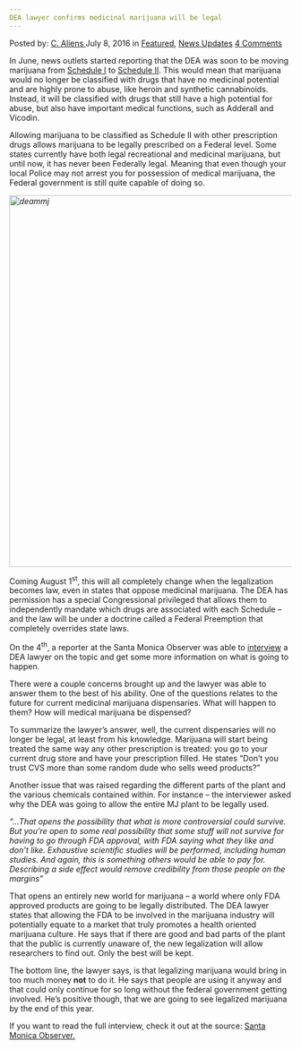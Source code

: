 ```yaml
---
DEA lawyer confirms medicinal marijuana will be legal
---
```

<article class="post-listing post-14766 post type-post status-publish format-standard has-post-thumbnail hentry category-deepdot-news category-news-updates tag-confirms tag-dea tag-lawyer tag-legal tag-marijuana tag-medicinal">
    <div class="post-inner">
        <span>Posted by: <a href="https://www.deepdotweb.com/author/caliens/" title="">C. Aliens </a></span>
    <span>July 8, 2016</span>
    <span>in <a href="https://www.deepdotweb.com/category/deepdot-news/" rel="category tag">Featured</a>, <a href="https://www.deepdotweb.com/category/news-updates/" rel="category tag">News Updates</a></span>
    <span><a href="https://www.deepdotweb.com/2016/07/08/dea-lawyer-confirms-medicinal-marijuana-will-legal/#comments">4 Comments</a></span>
    </p>
    <div class="clear"></div>
    <div class="entry">
    <p>In June, news outlets started reporting that the DEA was soon to be moving marijuana from <a href="https://www.dea.gov/druginfo/ds.shtml">Schedule I</a> to <a href="https://www.dea.gov/druginfo/ds.shtml">Schedule II</a>. This would mean that marijuana would no longer be classified with drugs that have no medicinal potential and are highly prone to abuse, like heroin and synthetic cannabinoids. Instead, it will be classified with drugs that still have a high potential for abuse, but also have important medical functions, such as Adderall and Vicodin.</p>
    <p>Allowing marijuana to be classified as Schedule II with other prescription drugs allows marijuana to be legally prescribed on a Federal level. Some states currently have both legal recreational and medicinal marijuana, but until now, it has never been Federally legal. Meaning that even though your local Police may not arrest you for possession of medical marijuana, the Federal government is still quite capable of doing so.</p>
    <p><em><a href="https://www.deepdotweb.com/wp-content/uploads/2016/07/deammj.png"><img class="aligncenter size-full wp-image-14767" src="https://www.deepdotweb.com/wp-content/uploads/2016/07/deammj.png" alt="deammj" width="1042" height="664" srcset="https://www.deepdotweb.com/wp-content/uploads/2016/07/deammj.png 1042w, https://www.deepdotweb.com/wp-content/uploads/2016/07/deammj-300x191.png 300w, https://www.deepdotweb.com/wp-content/uploads/2016/07/deammj-1024x653.png 1024w" sizes="(max-width: 1042px) 100vw, 1042px"/></a></em></p>
    <p>Coming August 1<sup>st</sup>, this will all completely change when the legalization becomes law, even in states that oppose medicinal marijuana. The DEA has permission has a special Congressional privileged that allows them to independently mandate which drugs are associated with each Schedule – and the law will be under a doctrine called a Federal Preemption that completely overrides state laws.</p>
    <p>On the 4<sup>th</sup>, a reporter at the Santa Monica Observer was able to <a href="http://www.smobserved.com/story/2016/07/04/news/dea-source-confirms-that-schedule-ii-marijuana-is-in-the-works/1562.html">interview</a> a DEA lawyer on the topic and get some more information on what is going to happen.</p>
    <p>There were a couple concerns brought up and the lawyer was able to answer them to the best of his ability. One of the questions relates to the future for current medicinal marijuana dispensaries. What will happen to them? How will medical marijuana be dispensed?</p>
    <p>To summarize the lawyer’s answer, well, the current dispensaries will no longer be legal, at least from his knowledge. Marijuana will start being treated the same way any other prescription is treated: you go to your current drug store and have your prescription filled. He states “Don&#8217;t you trust CVS more than some random dude who sells weed products?”</p>
    <p>Another issue that was raised regarding the different parts of the plant and the various chemicals contained within. For instance – the interviewer asked why the DEA was going to allow the entire MJ plant to be legally used.</p>
    <p><em>“&#8230;That opens the possibility that what is more controversial could survive. But you&#8217;re open to some real possibility that some stuff will not survive for having to go through FDA approval, with FDA saying what they like and don&#8217;t like. Exhaustive scientific studies will be performed, including human studies. And again, this is something others would be able to pay for. Describing a side effect would remove credibility from those people on the margins”</em></p>
    <p>That opens an entirely new world for marijuana – a world where only FDA approved products are going to be legally distributed. The DEA lawyer states that allowing the FDA to be involved in the marijuana industry will potentially equate to a market that truly promotes a health oriented marijuana culture. He says that if there are good and bad parts of the plant that the public is currently unaware of, the new legalization will allow researchers to find out. Only the best will be kept.</p>
    <p>The bottom line, the lawyer says, is that legalizing marijuana would bring in too much money <strong>not</strong> to do it. He says that people are using it anyway and that could only continue for so long without the federal government getting involved. He’s positive though, that we are going to see legalized marijuana by the end of this year.</p>
    <p>If you want to read the full interview, check it out at the source: <a href="http://www.smobserved.com/story/2016/07/04/news/dea-source-confirms-that-schedule-ii-marijuana-is-in-the-works/1562.html">Santa Monica Observer.</a></p>
    </div>
    <span style="display:none"><a href="https://www.deepdotweb.com/tag/confirms/" rel="tag">confirms</a> <a href="https://www.deepdotweb.com/tag/dea/" rel="tag">dea</a> <a href="https://www.deepdotweb.com/tag/lawyer/" rel="tag">lawyer</a> <a href="https://www.deepdotweb.com/tag/legal/" rel="tag">legal</a> <a href="https://www.deepdotweb.com/tag/marijuana/" rel="tag">marijuana</a> <a href="https://www.deepdotweb.com/tag/medicinal/" rel="tag">medicinal</a></span> <span style="display:none" class="updated">2016-07-08</span>
    <div style="display:none" class="vcard author" itemprop="author" itemscope itemtype="http://schema.org/Person"><strong class="fn" itemprop="name"><a href="https://www.deepdotweb.com/author/caliens/" title="Posts by C. Aliens" rel="author">C. Aliens</a></strong></div>
    </div>
</article>

